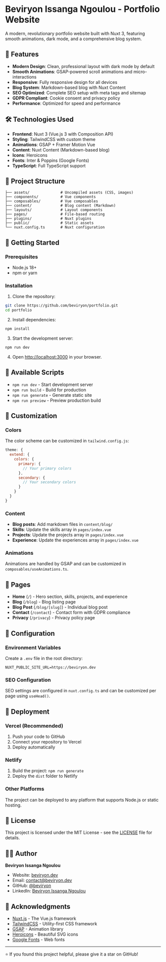 # Beviryon Issanga Ngoulou - Portfolio Website

A modern, revolutionary portfolio website built with Nuxt 3, featuring smooth animations, dark mode, and a comprehensive blog system.

## 🚀 Features

- **Modern Design**: Clean, professional layout with dark mode by default
- **Smooth Animations**: GSAP-powered scroll animations and micro-interactions
- **Responsive**: Fully responsive design for all devices
- **Blog System**: Markdown-based blog with Nuxt Content
- **SEO Optimized**: Complete SEO setup with meta tags and sitemap
- **GDPR Compliant**: Cookie consent and privacy policy
- **Performance**: Optimized for speed and performance

## 🛠️ Technologies Used

- **Frontend**: Nuxt 3 (Vue.js 3 with Composition API)
- **Styling**: TailwindCSS with custom theme
- **Animations**: GSAP + Framer Motion Vue
- **Content**: Nuxt Content (Markdown-based blog)
- **Icons**: Heroicons
- **Fonts**: Inter & Poppins (Google Fonts)
- **TypeScript**: Full TypeScript support

## 📁 Project Structure

```
├── assets/              # Uncompiled assets (CSS, images)
├── components/          # Vue components
├── composables/         # Vue composables
├── content/             # Blog content (Markdown)
├── layouts/             # Layout components
├── pages/               # File-based routing
├── plugins/             # Nuxt plugins
├── public/              # Static assets
└── nuxt.config.ts       # Nuxt configuration
```

## 🚀 Getting Started

### Prerequisites

- Node.js 18+ 
- npm or yarn

### Installation

1. Clone the repository:
```bash
git clone https://github.com/beviryon/portfolio.git
cd portfolio
```

2. Install dependencies:
```bash
npm install
```

3. Start the development server:
```bash
npm run dev
```

4. Open [http://localhost:3000](http://localhost:3000) in your browser.

## 📝 Available Scripts

- `npm run dev` - Start development server
- `npm run build` - Build for production
- `npm run generate` - Generate static site
- `npm run preview` - Preview production build

## 🎨 Customization

### Colors

The color scheme can be customized in `tailwind.config.js`:

```javascript
theme: {
  extend: {
    colors: {
      primary: {
        // Your primary colors
      },
      secondary: {
        // Your secondary colors
      }
    }
  }
}
```

### Content

- **Blog posts**: Add markdown files in `content/blog/`
- **Skills**: Update the skills array in `pages/index.vue`
- **Projects**: Update the projects array in `pages/index.vue`
- **Experience**: Update the experiences array in `pages/index.vue`

### Animations

Animations are handled by GSAP and can be customized in `composables/useAnimations.ts`.

## 📱 Pages

- **Home** (`/`) - Hero section, skills, projects, and experience
- **Blog** (`/blog`) - Blog listing page
- **Blog Post** (`/blog/[slug]`) - Individual blog post
- **Contact** (`/contact`) - Contact form with GDPR compliance
- **Privacy** (`/privacy`) - Privacy policy page

## 🔧 Configuration

### Environment Variables

Create a `.env` file in the root directory:

```env
NUXT_PUBLIC_SITE_URL=https://beviryon.dev
```

### SEO Configuration

SEO settings are configured in `nuxt.config.ts` and can be customized per page using `useHead()`.

## 🚀 Deployment

### Vercel (Recommended)

1. Push your code to GitHub
2. Connect your repository to Vercel
3. Deploy automatically

### Netlify

1. Build the project: `npm run generate`
2. Deploy the `dist` folder to Netlify

### Other Platforms

The project can be deployed to any platform that supports Node.js or static hosting.

## 📄 License

This project is licensed under the MIT License - see the [LICENSE](LICENSE) file for details.

## 👨‍💻 Author

**Beviryon Issanga Ngoulou**
- Website: [beviryon.dev](https://beviryon.dev)
- Email: contact@beviryon.dev
- GitHub: [@beviryon](https://github.com/beviryon)
- LinkedIn: [Beviryon Issanga Ngoulou](https://linkedin.com/in/beviryon)

## 🙏 Acknowledgments

- [Nuxt.js](https://nuxtjs.org/) - The Vue.js framework
- [TailwindCSS](https://tailwindcss.com/) - Utility-first CSS framework
- [GSAP](https://greensock.com/gsap/) - Animation library
- [Heroicons](https://heroicons.com/) - Beautiful SVG icons
- [Google Fonts](https://fonts.google.com/) - Web fonts

---

⭐ If you found this project helpful, please give it a star on GitHub!
